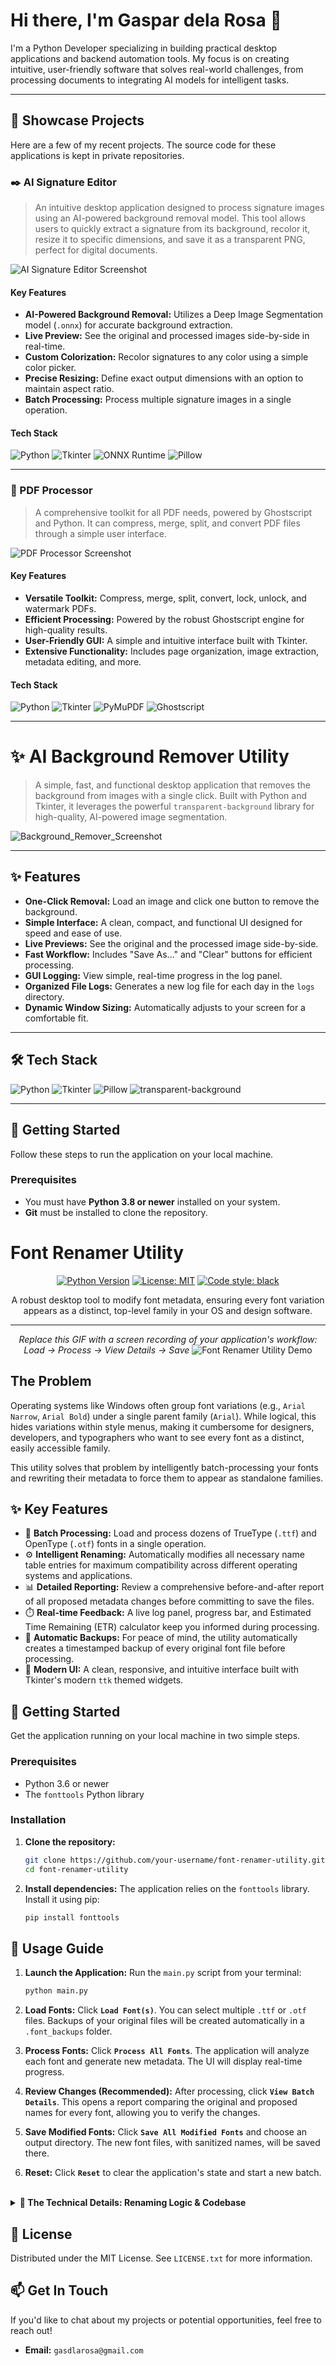 # Hi there, I'm Gaspar dela Rosa 👋

I'm a Python Developer specializing in building practical desktop applications and backend automation tools. My focus is on creating intuitive, user-friendly software that solves real-world challenges, from processing documents to integrating AI models for intelligent tasks.



---

## 🚀 Showcase Projects

Here are a few of my recent projects. The source code for these applications is kept in private repositories.

### ✒️ AI Signature Editor

> An intuitive desktop application designed to process signature images using an AI-powered background removal model. This tool allows users to quickly extract a signature from its background, recolor it, resize it to specific dimensions, and save it as a transparent PNG, perfect for digital documents.

![AI Signature Editor Screenshot](https://raw.githubusercontent.com/gasdlarosa/gasdlarosa/main/e-signature-app-screenshot.png)

#### Key Features
-   **AI-Powered Background Removal:** Utilizes a Deep Image Segmentation model (`.onnx`) for accurate background extraction.
-   **Live Preview:** See the original and processed images side-by-side in real-time.
-   **Custom Colorization:** Recolor signatures to any color using a simple color picker.
-   **Precise Resizing:** Define exact output dimensions with an option to maintain aspect ratio.
-   **Batch Processing:** Process multiple signature images in a single operation.

#### Tech Stack
<p align="left">
  <img src="https://img.shields.io/badge/Python-3776AB?style=for-the-badge&logo=python&logoColor=white" alt="Python"/>
  <img src="https://img.shields.io/badge/Tkinter-2C5985?style=for-the-badge&logo=python&logoColor=white" alt="Tkinter"/>
  <img src="https://img.shields.io/badge/ONNX-00594C?style=for-the-badge&logo=onnx&logoColor=white" alt="ONNX Runtime"/>
  <img src="https://img.shields.io/badge/Pillow-92447A?style=for-the-badge&logo=pillow&logoColor=white" alt="Pillow"/>
</p>

---

### 📄 PDF Processor

> A comprehensive toolkit for all PDF needs, powered by Ghostscript and Python. It can compress, merge, split, and convert PDF files through a simple user interface.

![PDF Processor Screenshot](https://raw.githubusercontent.com/gasdlarosa/gasdlarosa/main/pdf-processor-screenshot.png)

#### Key Features
-   **Versatile Toolkit:** Compress, merge, split, convert, lock, unlock, and watermark PDFs.
-   **Efficient Processing:** Powered by the robust Ghostscript engine for high-quality results.
-   **User-Friendly GUI:** A simple and intuitive interface built with Tkinter.
-   **Extensive Functionality:** Includes page organization, image extraction, metadata editing, and more.

#### Tech Stack
<p align="left">
  <img src="https://img.shields.io/badge/Python-3776AB?style=for-the-badge&logo=python&logoColor=white" alt="Python"/>
  <img src="https://img.shields.io/badge/Tkinter-2C5985?style=for-the-badge&logo=python&logoColor=white" alt="Tkinter"/>
  <img src="https://img.shields.io/badge/PyMuPDF-A41D1A?style=for-the-badge&logo=pypi&logoColor=white" alt="PyMuPDF"/>
  <img src="https://img.shields.io/badge/Ghostscript-000000?style=for-the-badge&logo=ghostscript&logoColor=white" alt="Ghostscript"/>
</p>

---

# ✨ AI Background Remover Utility

> A simple, fast, and functional desktop application that removes the background from images with a single click. Built with Python and Tkinter, it leverages the powerful `transparent-background` library for high-quality, AI-powered image segmentation.

![Background_Remover_Screenshot](https://raw.githubusercontent.com/gasdlarosa/gasdlarosa/main/background-remover-screenshot.png)

---

## ✨ Features

-   **One-Click Removal:** Load an image and click one button to remove the background.
-   **Simple Interface:** A clean, compact, and functional UI designed for speed and ease of use.
-   **Live Previews:** See the original and the processed image side-by-side.
-   **Fast Workflow:** Includes "Save As..." and "Clear" buttons for efficient processing.
-   **GUI Logging:** View simple, real-time progress in the log panel.
-   **Organized File Logs:** Generates a new log file for each day in the `logs` directory.
-   **Dynamic Window Sizing:** Automatically adjusts to your screen for a comfortable fit.

---

## 🛠️ Tech Stack

<p align="left">
  <img src="https://img.shields.io/badge/Python-3776AB?style=for-the-badge&logo=python&logoColor=white" alt="Python"/>
  <img src="https://img.shields.io/badge/Tkinter-2C5985?style=for-the-badge&logo=python&logoColor=white" alt="Tkinter"/>
  <img src="https://img.shields.io/badge/Pillow-92447A?style=for-the-badge&logo=pillow&logoColor=white" alt="Pillow"/>
  <img src="https://img.shields.io/badge/transparent--background-000000?style=for-the-badge&logo=pypi&logoColor=white" alt="transparent-background"/>
</p>

---

## 🚀 Getting Started

Follow these steps to run the application on your local machine.

### Prerequisites

-   You must have **Python 3.8 or newer** installed on your system.
-   **Git** must be installed to clone the repository.

# Font Renamer Utility

<div align="center">

[![Python Version](https://img.shields.io/badge/python-3.6%2B-blue.svg)](https://www.python.org/downloads/)
[![License: MIT](https://img.shields.io/badge/License-MIT-yellow.svg)](https://opensource.org/licenses/MIT)
[![Code style: black](https://img.shields.io/badge/code%20style-black-000000.svg)](https://github.com/psf/black)

A robust desktop tool to modify font metadata, ensuring every font variation appears as a distinct, top-level family in your OS and design software.

</div>

---

<div align="center">

*Replace this GIF with a screen recording of your application's workflow: Load -> Process -> View Details -> Save*
![Font Renamer Utility Demo](https://raw.githubusercontent.com/gasdlarosa/gasdlarosa/main/font-renamer-screenshot.png)

</div>

## The Problem

Operating systems like Windows often group font variations (e.g., `Arial Narrow`, `Arial Bold`) under a single parent family (`Arial`). While logical, this hides variations within style menus, making it cumbersome for designers, developers, and typographers who want to see every font as a distinct, easily accessible family.

This utility solves that problem by intelligently batch-processing your fonts and rewriting their metadata to force them to appear as standalone families.

## ✨ Key Features

*   🚀 **Batch Processing:** Load and process dozens of TrueType (`.ttf`) and OpenType (`.otf`) fonts in a single operation.
*   ⚙️ **Intelligent Renaming:** Automatically modifies all necessary name table entries for maximum compatibility across different operating systems and applications.
*   📊 **Detailed Reporting:** Review a comprehensive before-and-after report of all proposed metadata changes before committing to save the files.
*   ⏱️ **Real-time Feedback:** A live log panel, progress bar, and Estimated Time Remaining (ETR) calculator keep you informed during processing.
*   💾 **Automatic Backups:** For peace of mind, the utility automatically creates a timestamped backup of every original font file before processing.
*   🎨 **Modern UI:** A clean, responsive, and intuitive interface built with Tkinter's modern `ttk` themed widgets.

## 🚀 Getting Started

Get the application running on your local machine in two simple steps.

### Prerequisites

*   Python 3.6 or newer
*   The `fonttools` Python library

### Installation

1.  **Clone the repository:**
    ```sh
    git clone https://github.com/your-username/font-renamer-utility.git
    cd font-renamer-utility
    ```

2.  **Install dependencies:**
    The application relies on the `fonttools` library. Install it using pip:
    ```sh
    pip install fonttools
    ```

## 📖 Usage Guide

1.  **Launch the Application:**
    Run the `main.py` script from your terminal:
    ```sh
    python main.py
    ```

2.  **Load Fonts:**
    Click **`Load Font(s)`**. You can select multiple `.ttf` or `.otf` files. Backups of your original files will be created automatically in a `.font_backups` folder.

3.  **Process Fonts:**
    Click **`Process All Fonts`**. The application will analyze each font and generate new metadata. The UI will display real-time progress.

4.  **Review Changes (Recommended):**
    After processing, click **`View Batch Details`**. This opens a report comparing the original and proposed names for every font, allowing you to verify the changes.

5.  **Save Modified Fonts:**
    Click **`Save All Modified Fonts`** and choose an output directory. The new font files, with sanitized names, will be saved there.

6.  **Reset:**
    Click **`Reset`** to clear the application's state and start a new batch.

<br>

<details>
<summary><strong>🔬 The Technical Details: Renaming Logic & Codebase</strong></summary>

### How the Renaming Works

The utility's core logic is designed to trick an OS into un-grouping a font variation by making it a new, standalone family.

1.  **Create a New Family Name:** It combines the original family and subfamily names. For example, a font with Family=`"Inter"` and Subfamily=`"SemiBold"` becomes the new Family=`"Inter SemiBold"`.
2.  **Standardize the New Subfamily:** It sets the font's *new* subfamily to `"Regular"`.
3.  **Update All Name IDs:** This new `"Family"` and `"Subfamily"` data is written to all relevant name IDs within the font's internal name table (`nameID` 1, 2, 4, 16, 17, 21, 22) to ensure maximum compatibility across platforms and software.

The OS now sees a new font family called `"Inter SemiBold"` that has only one style: `"Regular"`. This forces it to be listed as a top-level font family.

### Codebase Structure

The project is organized into several key modules:

-   `main.py`: The main application entry point, containing the `FontRenamerApp` class which manages the GUI, state, and threading.
-   `processing/font_processor.py`: Contains the `FontProcessor` class, which handles all the low-level font file interactions using the `fonttools` library.
-   `dialogs/font_dialogs.py`: Helper functions for creating native-looking file and directory dialogs.
-   `utils/logging_config.py`: Sets up the application's logging configuration to direct output to the GUI.

</details>

## 📄 License

Distributed under the MIT License. See `LICENSE.txt` for more information.

## 📫 Get In Touch

If you'd like to chat about my projects or potential opportunities, feel free to reach out!

-   **Email:** `gasdlarosa@gmail.com`


